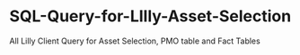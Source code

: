 # SQL-Query-for-LIlly-Asset-Selection
All Lilly Client Query for Asset Selection, PMO table  and Fact Tables 
